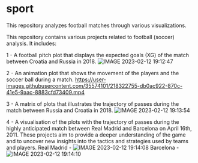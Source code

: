 # sport
This repository analyzes football matches through various visualizations. 

This repository contains various projects related to football (soccer) analysis. It includes:

1 - A football pitch plot that displays the expected goals (XG) of the match between Croatia and Russia in 2018.
![IMAGE 2023-02-12 19:12:47](https://user-images.githubusercontent.com/35574101/218322708-218087f0-77b2-4c99-8e93-54dde6b528fe.jpg)



2 - An animation plot that shows the movement of the players and the soccer ball during a match.
https://user-images.githubusercontent.com/35574101/218322755-db0ac922-870c-41e5-9aac-8883cfd73409.mp4


3 - A matrix of plots that illustrates the trajectory of passes during the match between Russia and Croatia in 2018.
![IMAGE 2023-02-12 19:13:54](https://user-images.githubusercontent.com/35574101/218322777-a4f21022-bef7-40f5-b3f5-e1c43d073b2f.jpg)



4 - A visualisation of the plots with the trajectory of passes during the highly anticipated match between Real Madrid and Barcelona on April 16th, 2011.
These projects aim to provide a deeper understanding of the game and to uncover new insights into the tactics and strategies used by teams and players.
Real Madrid - ![IMAGE 2023-02-12 19:14:08](https://user-images.githubusercontent.com/35574101/218322792-557df413-82b6-4faf-b7ad-d1f56efed543.jpg)
Barcelona - ![IMAGE 2023-02-12 19:14:10](https://user-images.githubusercontent.com/35574101/218322794-e14b4a46-3864-434b-8873-8c82c79b800c.jpg)
